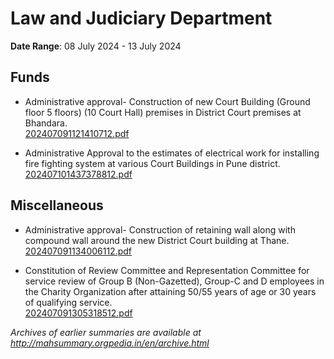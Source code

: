 # Law and Judiciary Department

**Date Range**: 08 July 2024 - 13 July 2024


## Funds
- Administrative approval-  Construction of  new Court Building (Ground floor  5 floors) (10 Court Hall) premises in District Court premises at Bhandara.\
  [202407091121410712.pdf](https://gr.maharashtra.gov.in/Site/Upload/Government%20Resolutions/English/202407091121410712.pdf)

- Administrative Approval to the  estimates of electrical work for installing fire fighting system at various  Court Buildings in Pune district.\
  [202407101437378812.pdf](https://gr.maharashtra.gov.in/Site/Upload/Government%20Resolutions/English/202407101437378812.pdf)

## Miscellaneous
- Administrative approval- Construction of retaining wall along with compound wall around the new District Court building at Thane.\
  [202407091134006112.pdf](https://gr.maharashtra.gov.in/Site/Upload/Government%20Resolutions/English/202407091134006112.pdf)

- Constitution of Review Committee and Representation Committee for service review of Group B (Non-Gazetted), Group-C and D employees in the Charity Organization after attaining 50/55 years of age or 30 years of qualifying service.\
  [202407091305318512.pdf](https://gr.maharashtra.gov.in/Site/Upload/Government%20Resolutions/English/202407091305318512.pdf)


*Archives of earlier summaries are available at http://mahsummary.orgpedia.in/en/archive.html*